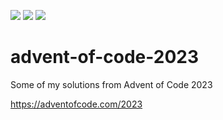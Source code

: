 ![](https://img.shields.io/badge/day%20📅-16-blue)
![](https://img.shields.io/badge/days%20completed-9-red)
![](https://img.shields.io/badge/stars%20⭐-18-yellow)

# advent-of-code-2023

Some of my solutions from Advent of Code 2023

https://adventofcode.com/2023